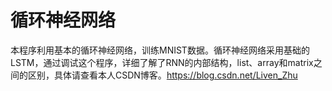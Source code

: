 # 循环神经网络 
本程序利用基本的循环神经网络，训练MNIST数据。循环神经网络采用基础的LSTM，通过调试这个程序，详细了解了RNN的内部结构，list、array和matrix之间的区别，具体请查看本人CSDN博客。<https://blog.csdn.net/Liven_Zhu>
